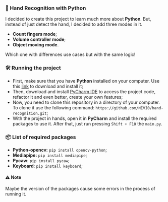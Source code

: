 ### :wave: Hand Recognition with Python

I decided to create this project to learn much more about **Python**. But, instead of just detect the hand, I decided to add three modes in it.

- **Count fingers mode**;
- **Volume controller mode**;
- **Object moving mode**.

Which one with differences use cases but with the same logic!

### :hammer_and_wrench: Running the project

- First, make sure that you have **Python** installed on your computer. Use this [link](https://www.python.org/downloads/) to download and install it;
- Then, download and install [PyCharm IDE](https://www.jetbrains.com/pt-br/pycharm/download/#section=windows) to access the project code, refactor it and even better, create your own features; 
- Now, you need to clone this repository in a directory of your computer. To clone it use the following command: `https://github.com/NEVI0/hand-recognition.git`;
- With the project in hands, open it in **PyCharm** and install the required packages to use it. After that, just run pressing `Shift + F10` the `main.py`.

### :package: List of required packages

- **Python-opencv:** `pip install opencv-python`;
- **Mediapipe:** `pip install mediapipe`;
- **Pycaw**: `pip install pycaw`;
- **Keyboard**: `pip install keyboard`;

#### :warning: Note

Maybe the version of the packages cause some errors in the process of running it.